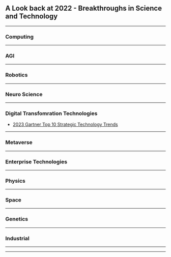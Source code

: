 

## A Look back at 2022 - Breakthroughs in Science and Technology

----------------------------

### Computing

---------------

### AGI


-------------

### Robotics

---------------

### Neuro Science


-------------

### Digital Transfomration Technologies

- [2023 Gartner Top 10 Strategic Technology Trends](https://www.gartner.com/en/information-technology/insights/top-technology-trends)


------------

### Metaverse

-----------

### Enterprise Technologies

----------

### Physics


---------------------

### Space



-----------
### Genetics

----------
### Industrial


----------------
------------------------------
